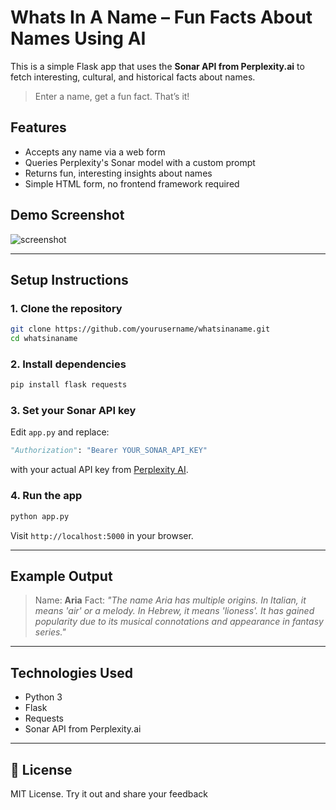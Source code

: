 # Whats In A Name – Fun Facts About Names Using AI

This is a simple Flask app that uses the **Sonar API from Perplexity.ai** to fetch interesting, cultural, and historical facts about names.

> Enter a name, get a fun fact. That’s it!

## Features

- Accepts any name via a web form
- Queries Perplexity's Sonar model with a custom prompt
- Returns fun, interesting insights about names
- Simple HTML form, no frontend framework required

## Demo Screenshot

![screenshot](https://blogger.googleusercontent.com/img/b/R29vZ2xl/AVvXsEgGNpfSF83UJ4hoYhjA_0_96yii8sVGl725bbV-PKT-YJiNEDZx-mT0AdVXL8dDnecy1gK4jlRMBL3QTZz2128LzzeWSpVQj7Zv30UHtWHuGsXEEQ8D5q-D3faVJK70_JBLRLJ1uSVfui-wXG_nf5Gby4UzOOG2IluS7qVETugRGjm7c2obROtQ/w640-h264-rw/name.JPG) <!-- You can upload a screenshot if needed -->

---

## Setup Instructions

### 1. Clone the repository

```bash
git clone https://github.com/yourusername/whatsinaname.git
cd whatsinaname
````

### 2. Install dependencies

```bash
pip install flask requests
```

### 3. Set your Sonar API key

Edit `app.py` and replace:

```python
"Authorization": "Bearer YOUR_SONAR_API_KEY"
```

with your actual API key from [Perplexity AI](https://www.perplexity.ai).

### 4. Run the app

```bash
python app.py
```

Visit `http://localhost:5000` in your browser.

---

## Example Output

> Name: **Aria**
> Fact: *"The name Aria has multiple origins. In Italian, it means 'air' or a melody. In Hebrew, it means 'lioness'. It has gained popularity due to its musical connotations and appearance in fantasy series."*

---

## Technologies Used

* Python 3
* Flask
* Requests
* Sonar API from Perplexity.ai

---

## 📄 License

MIT License. Try it out and share your feedback

